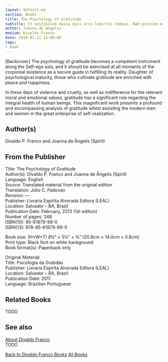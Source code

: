 ```yaml
---
layout: default-md
section: Books
title: The Psychology of Gratitude
subtitle: In vestibulum massa quis arcu lobortis tempus. Nam pretium arcu in odio vulputate luctus.
author: Joanna de Angelis
medium: Divaldo Franco
date: 2019-01-11 13:00:00
tags: 
- book
---
```


[Backcover] The psychology of gratitude becomes a competent instrument along the Self-ego axis, and it should be exercised at all moments of the corporeal existence as a secure guide in fulfilling its reality. Daughter of psychological maturity, those who cultivate gratitude are enriched with peace and happiness.

In these days of violence and cruelty, as well as indifference for the relevant moral and emotional values, gratitude has a significant role regarding the integral health of human beings. This magnificent work presents a profound and encompassing analysis of gratitude whilst assisting the modern men and women in the great enterprise of self-realization.

## Author(s)
Divaldo P. Franco and Joanna de Ângelis (Spirit)

## From the Publisher
Title: 	The Psychology of Gratitude  
Author(s): 	Divaldo P. Franco and Joanna de Ângelis (Spirit)  
Language: 	English  
Source: 	Translated material from the original edition  
Translation: 	Júlio C. Padovan  
Revision: 	—  
Publisher: 	Livraria Espírita Alvorada Editora (LEAL)  
Location: 	Salvador – BA, Brazil  
Publication Date: 	February, 2013 (1st edition)  
Number of pages: 	248  
ISBN(10): 	85-61879-99-0  
ISBN(13): 	978-85-61879-99-0  
  
Book size: (H×W×T) 	8¼” × 5½” × ¾” (20.9cm × 14.0cm × 0.8cm)  
Print type: 	Black font on white background  
Book format(s): 	Paperback only  
  
Original Material: 	  
Title: 	Psicologia da Gratidão  
Publisher: 	Livraria Espírita Alvorada Editora (LEAL)  
Location: 	Salvador – BA, Brazil  
Publication Date: 	2011  
Language: 	Brazilian Portuguese  


## Related Books
TODO

## See also
[About Divaldo Franco](/profile/divaldo-franco)  
TODO


<a href="/books/divaldo-franco" class="button">Back to Divaldo Franco Books</a>
<a href="/books" class="button">All Books</a>

